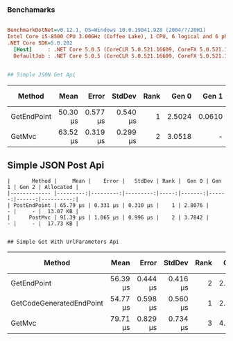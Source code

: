 ﻿### Benchamarks
``` ini

BenchmarkDotNet=v0.12.1, OS=Windows 10.0.19041.928 (2004/?/20H1)
Intel Core i5-8500 CPU 3.00GHz (Coffee Lake), 1 CPU, 6 logical and 6 physical cores
.NET Core SDK=5.0.202
  [Host]     : .NET Core 5.0.5 (CoreCLR 5.0.521.16609, CoreFX 5.0.521.16609), X64 RyuJIT
  DefaultJob : .NET Core 5.0.5 (CoreCLR 5.0.521.16609, CoreFX 5.0.521.16609), X64 RyuJIT


## Simple JSON Get Api
```
|      Method |     Mean |    Error |   StdDev | Rank |  Gen 0 |  Gen 1 | Gen 2 | Allocated |
|------------ |---------:|---------:|---------:|-----:|-------:|-------:|------:|----------:|
| GetEndPoint | 50.30 μs | 0.577 μs | 0.540 μs |    1 | 2.5024 | 0.0610 |     - |  11.61 KB |
|      GetMvc | 63.52 μs | 0.319 μs | 0.299 μs |    2 | 3.0518 |      - |     - |  14.35 KB |


## Simple JSON Post Api

```
|       Method |     Mean |    Error |   StdDev | Rank |  Gen 0 | Gen 1 | Gen 2 | Allocated |
|------------- |---------:|---------:|---------:|-----:|-------:|------:|------:|----------:|
| PostEndPoint | 65.79 μs | 0.331 μs | 0.310 μs |    1 | 2.8076 |     - |     - |  13.07 KB |
|      PostMvc | 91.39 μs | 1.065 μs | 0.996 μs |    2 | 3.7842 |     - |     - |  17.73 KB |


## Simple Get With UrlParameters Api
```
|                   Method |     Mean |    Error |   StdDev | Rank |  Gen 0 |  Gen 1 | Gen 2 | Allocated |
|------------------------- |---------:|---------:|---------:|-----:|-------:|-------:|------:|----------:|
|              GetEndPoint | 56.39 μs | 0.444 μs | 0.416 μs |    2 | 2.8076 | 0.0610 |     - |  12.92 KB |
| GetCodeGeneratedEndPoint | 54.77 μs | 0.598 μs | 0.560 μs |    1 | 2.7466 | 0.0610 |     - |  12.65 KB |
|                   GetMvc | 79.71 μs | 0.829 μs | 0.734 μs |    3 | 4.2725 | 0.1221 |     - |  20.02 KB |
